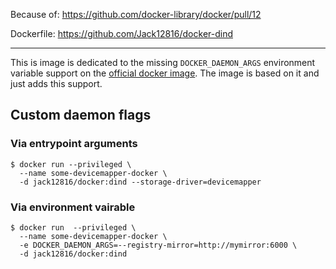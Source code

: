 Because of: https://github.com/docker-library/docker/pull/12

Dockerfile: https://github.com/Jack12816/docker-dind

---

This is image is dedicated to the missing `DOCKER_DAEMON_ARGS` environment
variable support on the [official docker
image](https://hub.docker.com/_/docker/). The image is based on it and just
adds this support.

## Custom daemon flags

### Via entrypoint arguments
```
$ docker run --privileged \
  --name some-devicemapper-docker \
  -d jack12816/docker:dind --storage-driver=devicemapper
```

### Via environment vairable
```
$ docker run  --privileged \
  --name some-devicemapper-docker \
  -e DOCKER_DAEMON_ARGS=--registry-mirror=http://mymirror:6000 \
  -d jack12816/docker:dind
```
